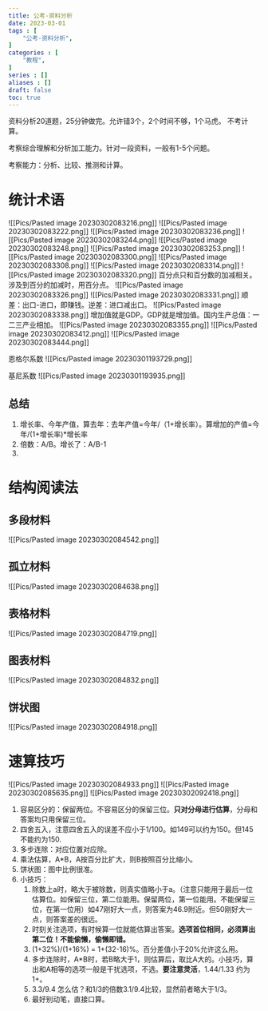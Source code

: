 ```yaml
---
title: 公考-资料分析
date: 2023-03-01
tags : [
	"公考-资料分析",
]
categories : [
	"教程",
]
series : []
aliases : []
draft: false
toc: true
---
```


资料分析20道题，25分钟做完。允许错3个，2个时间不够，1个马虎。
不考计算。

考察综合理解和分析加工能力。针对一段资料，一般有1-5个问题。

考察能力：分析、比较、推测和计算。

# 统计术语
![[Pics/Pasted image 20230302083216.png]]
![[Pics/Pasted image 20230302083222.png]]
![[Pics/Pasted image 20230302083236.png]]
![[Pics/Pasted image 20230302083244.png]]
![[Pics/Pasted image 20230302083248.png]]
![[Pics/Pasted image 20230302083253.png]]
![[Pics/Pasted image 20230302083300.png]]
![[Pics/Pasted image 20230302083308.png]]
![[Pics/Pasted image 20230302083314.png]]
![[Pics/Pasted image 20230302083320.png]]
百分点只和百分数的加减相关。涉及到百分的加减时，用百分点。
![[Pics/Pasted image 20230302083326.png]]
![[Pics/Pasted image 20230302083331.png]]
顺差：出口-进口，即赚钱。逆差：进口减出口。
![[Pics/Pasted image 20230302083338.png]]
增加值就是GDP。GDP就是增加值。国内生产总值：一二三产业相加。
![[Pics/Pasted image 20230302083355.png]]
![[Pics/Pasted image 20230302083412.png]]
![[Pics/Pasted image 20230302083444.png]]


恩格尔系数
![[Pics/Pasted image 20230301193729.png]]

基尼系数
![[Pics/Pasted image 20230301193935.png]]

## 总结
1. 增长率、今年产值，算去年：去年产值=今年/（1+增长率）。算增加的产值=今年/(1+增长率)\*增长率
2. 倍数：A/B。增长了：A/B-1
3. 


# 结构阅读法

## 多段材料
![[Pics/Pasted image 20230302084542.png]]

## 孤立材料
![[Pics/Pasted image 20230302084638.png]]

## 表格材料
![[Pics/Pasted image 20230302084719.png]]

## 图表材料
![[Pics/Pasted image 20230302084832.png]]
## 饼状图

![[Pics/Pasted image 20230302084918.png]]


# 速算技巧

![[Pics/Pasted image 20230302084933.png]]
![[Pics/Pasted image 20230302085635.png]]
![[Pics/Pasted image 20230302092418.png]]

1. 容易区分的：保留两位。不容易区分的保留三位。**只对分母进行估算**，分母和答案均只用保留三位。
2. 四舍五入，注意四舍五入的误差不应小于1/100。如149可以约为150。但145不能约为150.
3. 多步连除：对应位置对应除。
4. 乘法估算，A\*B，A按百分比扩大，则B按照百分比缩小。
5. 饼状图：图中比例很准。
6. 小技巧：
	1. 除数上a时，略大于被除数，则真实值略小于a。（注意只能用于最后一位估算位。如保留三位，第二位能用。保留两位，第一位能用。不能保留三位，在第一位用）如47刚好大一点，则答案为46.9附近。但50刚好大一点，则答案差的很远。
	2. 时刻关注选项，有时候算一位就能估算出答案。**选项首位相同，必须算出第二位！不能偷懒，偷懒即错。**
	3. (1+32%)/(1+16%) = 1+(32-16)%。百分差值小于20%允许这么用。
	4. 多步连除时，A\*B时，若B略大于1，则估算后，取比A大的。小技巧，算出和A相等的选项一般是干扰选项，不选。**要注意灵活**，1.44/1.33 约为 1+。
	5. 3.3/9.4 怎么估？和1/3的倍数3.1/9.4比较，显然前者略大于1/3。
	6. 最好别动笔，直接口算。
